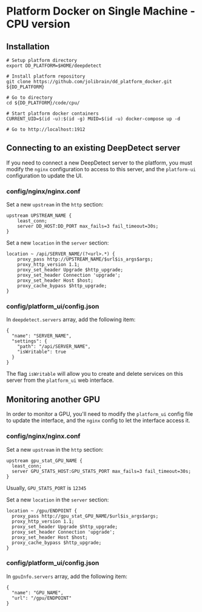 # Platform Docker on Single Machine - CPU version

## Installation

```
# Setup platform directory
export DD_PLATFORM=$HOME/deepdetect

# Install platform repository
git clone https://github.com/jolibrain/dd_platform_docker.git ${DD_PLATFORM}

# Go to directory
cd ${DD_PLATFORM}/code/cpu/

# Start platform docker containers
CURRENT_UID=$(id -u):$(id -g) MUID=$(id -u) docker-compose up -d

# Go to http://localhost:1912
```

## Connecting to an existing DeepDetect server

If you need to connect a new DeepDetect server to the platform,
you must modify the `nginx` configuration to access to this server,
and the `platform-ui` configuration to update the UI.

### config/nginx/nginx.conf

Set a new `upstream` in the `http` section:

```
upstream UPSTREAM_NAME {
	least_conn;
	server DD_HOST:DD_PORT max_fails=3 fail_timeout=30s;
}
```

Set a new `location` in the `server` section:

```
location ~ /api/SERVER_NAME/(?<url>.*) {
	proxy_pass http://UPSTREAM_NAME/$url$is_args$args;
	proxy_http_version 1.1;
	proxy_set_header Upgrade $http_upgrade;
	proxy_set_header Connection 'upgrade';
	proxy_set_header Host $host;
	proxy_cache_bypass $http_upgrade;
}
```

### config/platform_ui/config.json

In `deepdetect.servers` array, add the following item:

```
{
  "name": "SERVER_NAME",
  "settings": {
    "path": "/api/SERVER_NAME",
    "isWritable": true
  }
}
```

The flag `isWritable` will allow you to create and delete services on this server
from the `platform_ui` web interface.

## Monitoring another GPU

In order to monitor a GPU, you'll need to modify the `platform_ui` config file
to update the interface, and the `nginx` config to let the interface access it.

### config/nginx/nginx.conf

Set a new `upstream` in the `http` section:

```
upstream gpu_stat_GPU_NAME {
  least_conn;
  server GPU_STATS_HOST:GPU_STATS_PORT max_fails=3 fail_timeout=30s;
}

```

Usually, `GPU_STATS_PORT` is `12345`

Set a new `location` in the `server` section:

```
location ~ /gpu/ENDPOINT {
  proxy_pass http://gpu_stat_GPU_NAME/$url$is_args$args;
  proxy_http_version 1.1;
  proxy_set_header Upgrade $http_upgrade;
  proxy_set_header Connection 'upgrade';
  proxy_set_header Host $host;
  proxy_cache_bypass $http_upgrade;
}
```

### config/platform_ui/config.json

In `gpuInfo.servers` array, add the following item:

```
{
  "name": "GPU_NAME",
  "url": "/gpu/ENDPOINT"
}
```
